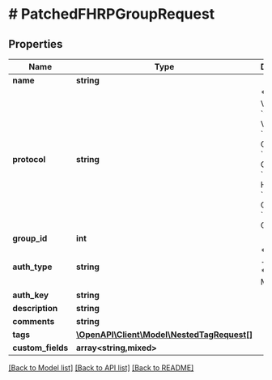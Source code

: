 # # PatchedFHRPGroupRequest

## Properties

Name | Type | Description | Notes
------------ | ------------- | ------------- | -------------
**name** | **string** |  | [optional]
**protocol** | **string** | * &#x60;vrrp2&#x60; - VRRPv2 * &#x60;vrrp3&#x60; - VRRPv3 * &#x60;carp&#x60; - CARP * &#x60;clusterxl&#x60; - ClusterXL * &#x60;hsrp&#x60; - HSRP * &#x60;glbp&#x60; - GLBP * &#x60;other&#x60; - Other | [optional]
**group_id** | **int** |  | [optional]
**auth_type** | **string** | * &#x60;plaintext&#x60; - Plaintext * &#x60;md5&#x60; - MD5 | [optional]
**auth_key** | **string** |  | [optional]
**description** | **string** |  | [optional]
**comments** | **string** |  | [optional]
**tags** | [**\OpenAPI\Client\Model\NestedTagRequest[]**](NestedTagRequest.md) |  | [optional]
**custom_fields** | **array<string,mixed>** |  | [optional]

[[Back to Model list]](../../README.md#models) [[Back to API list]](../../README.md#endpoints) [[Back to README]](../../README.md)
